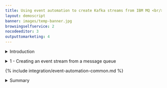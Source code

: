 ```yaml
---
title: Using event automation to create Kafka streams from IBM MQ <br/>300-level live demo
layout: demoscript
banner: images/temp-banner.jpg
browsingselfservice: 2
nocodeeditor: 3
outputtomarketing: 4
---
```


<span id="top"></span>

<details markdown="1">

<summary>Introduction</summary>

Today we will see how Focus Corp, an online retailer, uses real-time transaction data to capitalize on time-sensitive revenue opportunities. 


Focus Corp has a goal of driving more revenue from its first-time customers. The marketing team want to send a high-value promotion to first-time customers immediately after a large initial order.


Focus Corp uses IBM MQ to coordinate transactions between its order management system and its payments gateway. We’ll see how these transactions can be harvested to generate an Apache Kafka event stream and exposed to other teams for reuse. The marketing team will use these event streams to precisely identify when, and to which customers, to send its highest-value promotional offers.


Let’s get started!

(Demo intro slides <a href="https://ibm.box.com/s/quzwd2gvn7zbo9oo19xi1o05gtdlvmwj" target="_blank" rel="noreferrer">here</a>)

(Printer-ready PDF of demo script <a href="https://ibm.box.com/s/jsz9v4mva1jdz7gg1fls3xk4rhgiezvh" target="_blank" rel="noreferrer">here</a>)

<br/><br/>

</details>

<p/>

<details markdown="1">

<summary>1 - Creating an event stream from a message queue</summary>

Focus Corp’s integration team exposes the enterprise’s data using event streams. This allows application teams to subscribe to the data without impacting the backend system, decoupling development, and lowering risks. The integration team has received a request to access customer orders. The order management system and its payment gateway exchange customer orders over IBM MQ. The integration team will tap into this communication, clone each of the orders and publish the messages into an event stream.

<br/>

| **1.1** | **Configure a new queue in IBM MQ for the cloned order messages** |
| :--- | :--- |
| **Narration** | Focus Corp’s integration team logs into the IBM MQ console. They create a new queue called TO.KAFKA to store the cloned order messages before they are published to Apache Kafka. |
| **Action** &nbsp; 1.1.1 | In the IBM MQ console, click on **manage**.<br/> <img src="images/1-1-MQ-Console.png" width="800" /> |
| **Action** &nbsp; 1.1.2 | Define a new queue by clicking on the **Create** button.<br/> <img src="images/1-1-MQ-Console-CreateQ-Button.png" width="800" /> |
| **Action** &nbsp; 1.1.3 | Click on the **Local** tile.<br/> <img src="images/1-1-MQ-Console-LocalQ.png" width="800" /> |
| **Action** &nbsp; 1.1.4 | Fill in **TO.KAFKA** (1) as the queue name and click **Create** (2).<br/> <img src="images/1-1-MQ-Console-CreateQ.png" width="800" /> |
| **Action** &nbsp; 1.1.5 | See the new queue in the table.<br/> <img src="images/1-1-MQ-Console-SeeNewQ.png" width="800" /> |

| **1.2** | **Configure IBM MQ to clone the orders** |
| :--- | :--- |
| **Narration** | Next the integration team identifies the queue that connects the order management system to the payment gateway. They review the messages as they are passing through MQ to verify they contain the expected payload. |
| **Action** &nbsp; 1.2.1 | Click on the **PAYMENT.REQ** queue.<br/> <img src="images/1-2-ClickQ.png" width="800" /> |
| **Action** &nbsp; 1.2.2 | Click on a message (1), scroll down (2) and show the order details (3).<br/> <img src="images/1-2-ShowMessage.png" width="800" /> |
| **Action** &nbsp; 1.2.3 | Click **Close**.<br/> <img src="images/1-2-CloseMessage.png" width="800" /> |
| **Narration** | They update the configuration to specify TO.KAFKA as the streaming queue. This causes IBM MQ to clone new messages to the PAYMENT.REQ queue. |
| **Action** &nbsp; 1.2.4 | Click the **Actions** button and select **View configuration**.<br/> <img src="images/1-2-ViewConfig.png" width="800" /> |
| **Action** &nbsp; 1.2.5 | Click the **Edit** button.<br/> <img src="images/1-2-EditConfig.png" width="800" /> |
| **Action** &nbsp; 1.2.6 | Select the **Storage** (1) section. In the Streaming queue name field type **TO.KAFKA** (2), and click **Save** (3).<br/> <img src="images/1-2-SaveConfig.png" width="800" /> |
| **Narration** | Once saved the new configuration is live, and the integration team can see cloned order messages in the TO.KAFKA queue. |
| **Action** &nbsp; 1.2.7 | Scroll to the top of the page (1), and select **Manage** (2).<br/> <img src="images/1-2-ViewQueues.png" width="800" /> |
| **Action** &nbsp; 1.2.8 | Click on the **TO.KAFKA** (1) queue.<br/> <img src="images/1-2-ViewStreamedMessages.png" width="800" /> |
| **Action** &nbsp; 1.2.9 | View the order messages building up on the queue.<br/> <img src="images/1-2-ViewClonedMessages.png" width="800" /> |

| **1.3** | **Define the Orders event stream** |
| :--- | :--- |
| **Narration** | Next the integration team opens the IBM Event Streams console to create the Orders stream where messages will be published. Options are provided to customize the data replication and retention settings. The team uses the default values, as their standard policy is to retain data for a week and to replicate for high availability.  |
| **Action** &nbsp; 1.3.1 | In the IBM Event Streams console, click on the **Create a topic** tile.<br/> <img src="images/1-3-CreateTile.png" width="800" /> |
| **Action** &nbsp; 1.3.2 | Specify **ORDERS** (1) as the Topic name, and click **Next** (2).<br/> <img src="images/1-3-TopicName.png" width="800" /> |
| **Action** &nbsp; 1.3.3 | Leave the number of partitions as the default, and click **Next** (1).<br/> <img src="images/1-3-Partitions.png" width="800" /> |
| **Action** &nbsp; 1.3.4 | Leave the retention settings as the default, and click **Next** (1).<br/> <img src="images/1-3-Retention.png" width="800" /> |
| **Action** &nbsp; 1.3.5 | Leave the replication settings as the default, and click **Create topic** (1).<br/> <img src="images/1-3-CreateTopic.png" width="800" /> |

| **1.4** | **Configure the IBM MQ to IBM Event Streams bridge** |
| :--- | :--- |
| **Narration** | Next the integration team open the Red Hat OpenShift console to configure the MQ to IBM Event Streams bridge. The bridge is supplied and supported by IBM and built on the Apache Kafka connector framework. The configuration includes the connectivity details for both IBM MQ and IBM Event Streams. Once created, the connector reads messages from the TO.KAFKA queue and publishes to the Order stream. |
| **Action** &nbsp; 1.4.1 | In the Red Hat OpenShift console, click on the **+** button in the top right.<br/> <img src="images/1-4-ClickPlus.png" width="800" /> |
| **Action** &nbsp; 1.4.2 | The configuration snippet to create the MQ to Kafka bridge is shown below. Copy this configuration snippet and paste (1) into the Red Hat OpenShift console, and click **Create** (2). <br/> <br/><inline-code code="apiVersion: eventstreams.ibm.com/v1beta2<br/>kind: KafkaConnector<br/>metadata:<br/>&nbsp;&nbsp;name: mq-connector<br/>&nbsp;&nbsp;namespace: cp4i<br/>&nbsp;&nbsp;labels:<br/>&nbsp;&nbsp;&nbsp;&nbsp;eventstreams.ibm.com/cluster: kafka-connect-cluster<br/>spec:<br/>&nbsp;&nbsp;class: com.ibm.eventstreams.connect.mqsource.MQSourceConnector<br/>&nbsp;&nbsp;tasksMax: 1<br/>&nbsp;&nbsp;config:<br/>&nbsp;&nbsp;&nbsp;&nbsp;# the Kafka topic to produce to<br/>&nbsp;&nbsp;&nbsp;&nbsp;topic: ORDERS<br/>&nbsp;&nbsp;&nbsp;&nbsp;# the MQ queue to get messages from<br/>&nbsp;&nbsp;&nbsp;&nbsp;mq.queue: TO.KAFKA<br/>&nbsp;&nbsp;&nbsp;&nbsp;# connection details for the queue manager<br/>&nbsp;&nbsp;&nbsp;&nbsp;mq.queue.manager: orders<br/>&nbsp;&nbsp;&nbsp;&nbsp;mq.connection.name.list: orders-ibm-mq(1414)<br/>&nbsp;&nbsp;&nbsp;&nbsp;mq.channel.name: SYSTEM.DEF.SVRCONN<br/>&nbsp;&nbsp;&nbsp;&nbsp;# format of the messages to transfer<br/>&nbsp;&nbsp;&nbsp;&nbsp;mq.message.body.jms: true<br/>&nbsp;&nbsp;&nbsp;&nbsp;mq.record.builder: com.ibm.eventstreams.connect.mqsource.builders.JsonRecordBuilder<br/>&nbsp;&nbsp;&nbsp;&nbsp;key.converter: org.apache.kafka.connect.storage.StringConverter<br/>&nbsp;&nbsp;&nbsp;&nbsp;value.converter: org.apache.kafka.connect.json.JsonConverter<br/>&nbsp;&nbsp;&nbsp;&nbsp;# whether to send the schema with the messages<br/>&nbsp;&nbsp;&nbsp;&nbsp;key.converter.schemas.enable: false<br/>&nbsp;&nbsp;&nbsp;&nbsp;value.converter.schemas.enable: false</code><br/>"></inline-code><img src="images/1-4-Paste.png" width="800" /> |

| **1.5** | **View the orders in the stream** |
| :--- | :--- |
| **Narration** | The integration team returns to the IBM Event Streams console to view the orders. They see the events that have been generated since they configured the streaming queue in IBM MQ. |
 **Action** &nbsp; 1.5.1 | Return to the IBM Event Streams console and show that the messages are being streamed into the topic. Click the topic icon (1), and select the **ORDERS** (2) topic. <br/> <br/><img src="images/1-5-NavigateToTopic.png" width="800" /> |
 **Action** &nbsp; 1.5.2 | All messages since the MQ streaming queue configuration update are seen. Click on one to view the details. <br/> <br/><img src="images/1-5-ViewEvent.png" width="800" /> |

| **1.6** | **Importing the streams into IBM Event Endpoint Management** |
| :--- | :--- |
| **Narration** | Next the integration team open the IBM Event Endpoint Management console. The console supports two usages, one for teams publishing event streams, and a second for those consuming. The integration team wants to import the order and customer streams by discovering the topic on IBM Event Streams. As this is the first time they have imported from IBM Event Streams they need to register the cluster.|
| **Action** &nbsp; 1.6.1 | In the IBM Event Endpoint Management console, click on the **topic** (1) icon and select the **Add topic** (2) button. <br/> <img src="images/1-6-ViewTopics.png" width="800" /> |
| **Action** &nbsp; 1.6.2 | Click **Add new cluster**. <br/> <img src="images/1-6-AddClusterWizard.png" width="800" /> |
| **Action** &nbsp; 1.6.3 | Specify **IBM Event Streams** (1) for the cluster name and click **Next** (2). <br/> <img src="images/1-6-ClusterName.png" width="800" /> |
| **Narration** | They enter the cluster connectivity details including the endpoint, certificates for secure communication and username / password credentials.|
| **Action** &nbsp; 1.6.4 | Specify **ademo-es-kafka-bootstrap.cp4i.svc:9095** (1) for the servers field and click **Next** (2). <br/> <img src="images/1-6-ClusterAddress.png" width="800" /> |
| **Action** &nbsp; 1.6.5 | Check the **Accept all certificates** (1) box and click **Next** (2). <br/> <img src="images/1-6-ClusterCert.png" width="800" /> |
| **Action** &nbsp; 1.6.6 | Specify **es-admin** (1) for the username, use the value outputted in the preparation section for the password (2), and click **Add cluster** (3). <br/> <img src="images/1-6-ClusterCredentials.png" width="800" /> |
| **Narration** | The available topics are discovered, and the team imports both the CUSTOMERS and ORDERS streams.|
| **Action** &nbsp; 1.6.7 | Select **IBM Event Streams** (1) and click **Next** (2). <br/> <img src="images/1-6-ClusterSelection.png" width="800" /> |
| **Action** &nbsp; 1.6.8 | Check **CUSTOMERS** (1) and **ORDERS** (2), and click **Add topic** (2). <br/> <img src="images/1-6-SelectTopics.png" width="800" /> |

| **1.7** | **Importing the streams into IBM Event Endpoint Management** |
| :--- | :--- |
| **Narration** | Next the integration team describes the streams, providing a description and example message. This information is displayed to consumers when they discover and subscribe to the event stream. They start by editing the CUSTOMERS stream. |
| **Action** &nbsp; 1.7.1 | Click on the **CUSTOMERS** (1) topic. <br/> <img src="images/1-7-SelectCustomerTopic.png" width="800" /> |
| **Action** &nbsp; 1.7.2 | Click on the **Edit information** (1) button. <br/> <img src="images/1-7-EditCustomer.png" width="800" /> |
| **Action** &nbsp; 1.7.3 | Enter **Events generated by the customer management system. A new event is created for each new user registration.** (1) as the description. <br/> <img src="images/1-7-CustomerDescription.png" width="800" /> |
| **Action** &nbsp; 1.7.4 | Scroll down and enter **customer** (1) as a tag and **customerservice@focus.corp** as the contact email. <br/> <img src="images/1-7-CustomerContact.png" width="800" /> |
| **Action** &nbsp; 1.7.5 | Select the **Event information** tab, scroll down to the sample message text box (2) and copy the content from below, and click **Save** (3). <br/> <br/><inline-code code="{<br/>&nbsp;&nbsp;&quot;customerid&quot;: &quot;acb3eb65-98a1-45c2-84d4-f5df157862b4&quot;,<br/>&nbsp;&nbsp;&quot;customername&quot;: &quot;Emilio Quitzon&quot;,<br/>&nbsp;&nbsp;&quot;registered&quot;: &quot;2023-10-24 19:20:35.638&quot;<br/>}"></inline-code> <img src="images/1-7-SampleCustomer.png" width="800" /> |
| **Narration** | The integration team publishes the event stream, which allows consumers to view and subscribe. |
| **Action** &nbsp; 1.7.6 | Select the **Manage** (1) tab and click on the **Publish topic +** (2) button. <br/> <img src="images/1-7-ManageCustomer.png" width="800" /> |
| **Action** &nbsp; 1.7.7 | Check the **production** (1) gateway group and click on **Publish topic** (2). <br/> <img src="images/1-7-PublishCustomer.png" width="800" /> |
| **Narration** | They repeat the same process for the ORDERS stream. |
| **Action** &nbsp; 1.7.8 | Select the **topics** (1) icon and click on the **ORDERS** (2) topic. <br/> <img src="images/1-7-SelectOrderTopic.png" width="800" /> |
| **Action** &nbsp; 1.7.9 | Click on the **Edit information** (1) button. <br/> <img src="images/1-7-EditOrder.png" width="800" /> |
| **Action** &nbsp; 1.7.10 | Enter **Events from the Focus Corp order management system. An event will be emitted for every new order that is made.** (1) as the description. <br/> <img src="images/1-7-OrderDescription.png" width="800" /> |
| **Action** &nbsp; 1.7.11 | Scroll down and enter **order** (1) as a tag and **orders@focus.corp** as the contact email. <br/> <img src="images/1-7-OrderContact.png" width="800" /> |
| **Action** &nbsp; 1.7.12 | Select the **Event information** tab, scroll down to the sample message text box (2) and copy the content from below, and click **Save** (3). <br/> <br/><inline-code code="{<br/>&nbsp;&nbsp;&quot;quantity&quot;: 9,<br/>&nbsp;&nbsp;&quot;price&quot;: 197.09,<br/>&nbsp;&nbsp;&quot;customerid&quot;: &quot;a7d1586b-ced1-462f-9e44-14e9e5013540&quot;,<br/>&nbsp;&nbsp;&quot;description&quot;: &quot;Composite Oversize 28in Tennis Racket&quot;,<br/>&nbsp;&nbsp;&quot;id&quot;: &quot;1eba7af9-b748-4754-b750-3459e589dccf&quot;,<br/>&nbsp;&nbsp;&quot;region&quot;: &quot;EMEA&quot;,<br/>&nbsp;&nbsp;&quot;ordertime&quot;: &quot;2023-10-24 19:26:04.839&quot;,<br/>&nbsp;&nbsp;&quot;customer&quot;: &quot;Reed McKenzie DDS&quot;<br/>}"></inline-code> <img src="images/1-7-SampleOrder.png" width="800" /> |
| **Action** &nbsp; 1.7.13 | Select the **Manage** (1) tab and click on the **Publish topic +** (2) button. <br/> <img src="images/1-7-ManageOrder.png" width="800" /> |
| **Action** &nbsp; 1.7.14 | Check the **production** (1) gateway group and click on **Publish topic** (2). <br/> <img src="images/1-7-PublishCustomer.png" width="800" /> |

<br/>

**[Go to top](#place1)**

<br/><br/>

</details>

<p/>

{% include integration/event-automation-common.md %}

<details markdown="1">

<summary>Summary</summary>

In this demo we showed how Focus Corp used IBM MQ and IBM Event Automation to capitalize on time-sensitive revenue opportunities. Specifically, we saw the integration team configure IBM MQ to clone messages, and IBM Event Automation set up to publish them to an event stream. This and other streams were published to an Event Catalog that allowed non-technical consumers, like the marketing team, to easily discover and subscribe to the streams. The marketing team then used these streams to build an event processing flow, using a no-code editor. The flow detects in real-time which customers should receive the highest value discounts. This has transformed how quickly the marketing team can create new features and frees them from needing to rely on the integration team for access to this valuable business data.

Thank you for attending today’s presentation.


**[Go to top](#place1)**

<br/><br/>

</details>